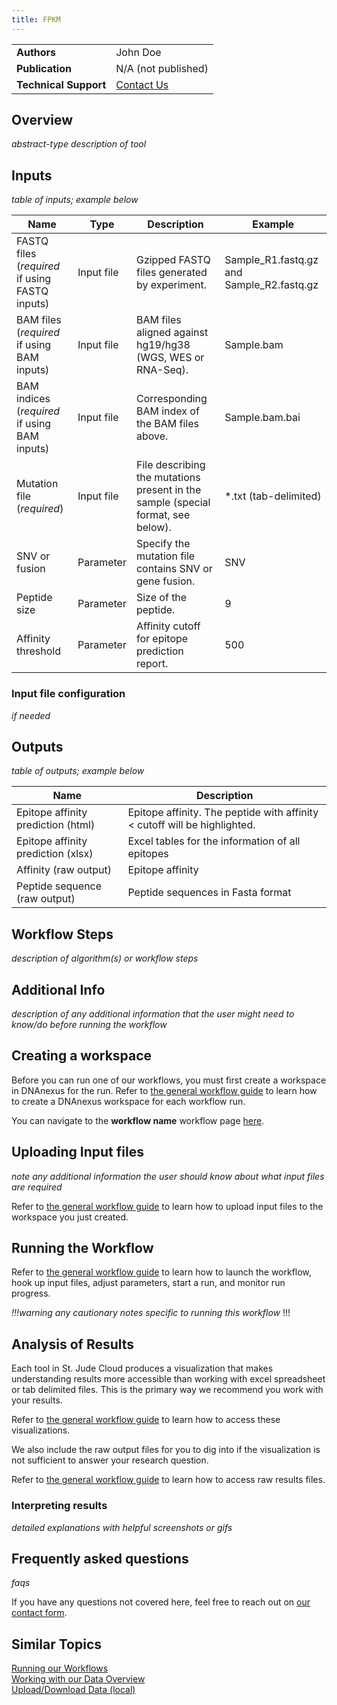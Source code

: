 ```yaml
---
title: FPKM
---
```


|                       |                                            |
| --------------------- | ------------------------------------------ |
| **Authors**           | John Doe                                   |
| **Publication**       | N/A (not published)                        |
| **Technical Support** | [Contact Us](https://stjude.cloud/contact) |

## Overview

*abstract-type description of tool*

## Inputs

*table of inputs; example below*

| Name                                           | Type       | Description                                                                      | Example                                   |
| ---------------------------------------------- | ---------- | -------------------------------------------------------------------------------- | ----------------------------------------- |
| FASTQ files (*required* if using FASTQ inputs) | Input file | Gzipped FASTQ files generated by experiment.                                     | Sample_R1.fastq.gz and Sample_R2.fastq.gz |
| BAM files (*required* if using BAM inputs)     | Input file | BAM files aligned against hg19/hg38 (WGS, WES or RNA-Seq).                       | Sample.bam                                |
| BAM indices (*required* if using BAM inputs)   | Input file | Corresponding BAM index of the BAM files above.                                  | Sample.bam.bai                            |
| Mutation file (*required*)                     | Input file | File describing the mutations present in the sample (special format, see below). | *.txt (tab-delimited)                     |
| SNV or fusion                                  | Parameter  | Specify the mutation file contains SNV or gene fusion.                           | SNV                                       |
| Peptide size                                   | Parameter  | Size of the peptide.                                                             | 9                                         |
| Affinity threshold                             | Parameter  | Affinity cutoff for epitope prediction report.                                   | 500                                       |

### Input file configuration

*if needed*

## Outputs

*table of outputs; example below*

| Name                               | Description                                                                  |
| ---------------------------------- | ---------------------------------------------------------------------------- |
| Epitope affinity prediction (html) | Epitope affinity. The peptide with affinity &lt; cutoff will be highlighted. |
| Epitope affinity prediction (xlsx) | Excel tables for the information of all epitopes                             |
| Affinity (raw output)              | Epitope affinity                                                             |
| Peptide sequence (raw output)      | Peptide sequences in Fasta format                                            |

## Workflow Steps

*description of algorithm(s) or workflow steps*


## Additional Info

*description of any additional information that the user might need to know/do before running the workflow*


## Creating a workspace
Before you can run one of our workflows, you must first create a workspace in DNAnexus for the run. Refer to [the general workflow guide](../../analyzing-data/running-sj-workflows/#getting-started) to learn how to create a DNAnexus workspace for each workflow run.

You can navigate to the **workflow name** workflow page [here]().

## Uploading Input files

*note any additional information the user should know about what input files are required* 

Refer to [the general workflow guide](../../analyzing-data/running-sj-workflows/#uploading-files) to learn how to upload input files to the workspace you just created.

## Running the Workflow

Refer to [the general workflow guide](../../analyzing-data/running-sj-workflows/#running-the-workflow) to learn how to launch the workflow, hook up input files, adjust parameters, start a run, and monitor run progress.

*!!!warning
any cautionary notes specific to running this workflow*
!!!

## Analysis of Results
Each tool in St. Jude Cloud produces a visualization that makes understanding results more accessible than working with excel spreadsheet or tab delimited files. This is the primary way we recommend you work with your results. 

Refer to [the general workflow guide](../../analyzing-data/running-sj-workflows/#custom-visualizations) to learn how to access these visualizations.

We also include the raw output files for you to dig into if the visualization is not sufficient to answer your research question.

Refer to [the general workflow guide](../../analyzing-data/running-sj-workflows/#raw-results-files) to learn how to access raw results files.

### Interpreting results

*detailed explanations with helpful screenshots or gifs*


## Frequently asked questions

*faqs* 

If you have any questions not covered here, feel free to reach
out on [our contact form](https://hospital.stjude.org/apps/forms/fb/st-jude-cloud-contact/).

## Similar Topics

[Running our Workflows](../../analyzing-data/running-sj-workflows)  
[Working with our Data Overview](../../managing-data/working-with-our-data)   
[Upload/Download Data (local)](../../managing-data/upload-local)   
